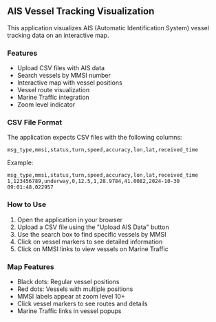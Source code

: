 ## AIS Vessel Tracking Visualization

This application visualizes AIS (Automatic Identification System) vessel tracking data on an interactive map.

### Features
- Upload CSV files with AIS data
- Search vessels by MMSI number
- Interactive map with vessel positions
- Vessel route visualization
- Marine Traffic integration
- Zoom level indicator

### CSV File Format
The application expects CSV files with the following columns:
```
msg_type,mmsi,status,turn,speed,accuracy,lon,lat,received_time
```

Example:
```csv
msg_type,mmsi,status,turn,speed,accuracy,lon,lat,received_time
1,123456789,underway,0,12.5,1,28.9784,41.0082,2024-10-30 09:01:48.022957
```

### How to Use
1. Open the application in your browser
2. Upload a CSV file using the "Upload AIS Data" button
3. Use the search box to find specific vessels by MMSI
4. Click on vessel markers to see detailed information
5. Click on MMSI links to view vessels on Marine Traffic

### Map Features
- Black dots: Regular vessel positions
- Red dots: Vessels with multiple positions
- MMSI labels appear at zoom level 10+
- Click vessel markers to see routes and details
- Marine Traffic links in vessel popups